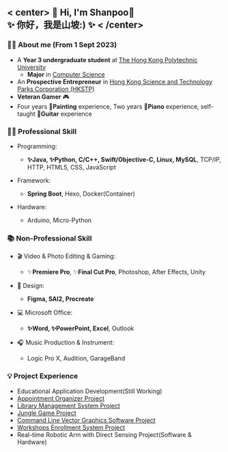 ##  < center> 👋 Hi, I'm Shanpoo👋  <br> ✨ 你好，我是山坡:) ✨ < /center>

### 👨‍🎓 About me (From 1 Sept 2023)
- A **Year 3 undergraduate student** at [The Hong Kong Polytechnic University](https://www.polyu.edu.hk/)
  - **Major** in [Computer Science](https://www.polyu.edu.hk/comp/)
- An **Prospective Entrepreneur** in [Hong Kong Science and Technology Parks Corporation (HKSTP)](https://www.hkstp.org/)
- **Veteran Gamer** 🎮 
- Four years 🎨**Painting** experience, Two years 🎹**Piano** experience, self-taught 🎸**Guitar** experience

### 🧑‍💻 Professional Skill

- Programming:
  - **✨Java, ✨Python, C/C++, Swift/Objective-C, Linux, MySQL**, TCP/IP, HTTP, HTML5, CSS, JavaScript

- Framework:
  - **Spring Boot**, Hexo, Docker(Container)
  
- Hardware:
  - Arduino, Micro-Python

### 📚 Non-Professional Skill

- 🎬 Video & Photo Editing & Gaming:
  - ✨**Premiere Pro**, ✨**Final Cut Pro**, Photoshop, After Effects, Unity

- 🧩 Design:
  - **Figma, SAI2, Procreate**

- 💻 Microsoft Office:
  - **✨Word, ✨PowerPoint, Excel**, Outlook

- 🎧 Music Production & Instrument:
  - Logic Pro X, Audition, GarageBand

### 💡 Project Experience
- Educational Application Development(Still Working)
- [Appointment Organizer Project](https://github.com/ShanpooO/Appointment_Organizer_Project)
- [Library Management System Project](https://github.com/ShanpooO/Library_Management_System_Project)
- [Jungle Game Project](https://github.com/ShanpooO/Jungle_Game_Project)
- [Command Line Vector Graphics Software Project](https://github.com/ShanpooO/Command-Line_Vector_Graphics_Software)
- [Workshops Enrollment System Project](https://github.com/ShanpooO/Workshops_Enrollment_System_Project)
- Real-time Robotic Arm with Direct Sensing Project(Software & Hardware)
<!--
**ShanpooO/ShanpooO** is a ✨ _special_ ✨ repository because its `README.md` (this file) appears on your GitHub profile.

Here are some ideas to get you started:

- 🔭 I’m currently working on ...
- 🌱 I’m currently learning ...
- 👯 I’m looking to collaborate on ...
- 🤔 I’m looking for help with ...
- 💬 Ask me about ...
- 📫 How to reach me: ...
- 😄 Pronouns: ...
- ⚡ Fun fact: ...
-->
